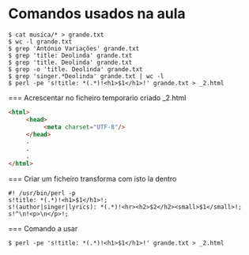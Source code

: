 # Comandos usados na aula
```Shell
$ cat musica/* > grande.txt
$ wc -l grande.txt
$ grep 'António Variações' grande.txt
$ grep 'title: Deolinda' grande.txt
$ grep 'title. Deolinda' grande.txt
$ grep -o 'title. Deolinda' grande.txt
$ grep 'singer.*Deolinda' grande.txt | wc -l
$ perl -pe 's!title: *(.*)!<h1>$1</h1>!' grande.txt > _2.html 
```
=== Acrescentar no ficheiro temporario criado _2.html
```Html
<html>
     <head>
          <meta charset="UTF-8"/>
     </head>
     .
     .
     .
</html>
```

=== Criar um ficheiro transforma com isto la dentro
```Shell
#! /usr/bin/perl -p
s!title: *(.*)!<h1>$1</h1>!;
s!(author|singer|lyrics): *(.*)!<hr><h2>$2</h2><small>$1</small>!;
s!^\n!<p>\n</p>!;
```

=== Comando a usar
```Shell
$ perl -pe 's!title: *(.*)!<h1>$1</h1>!' grande.txt > _2.html 
```
